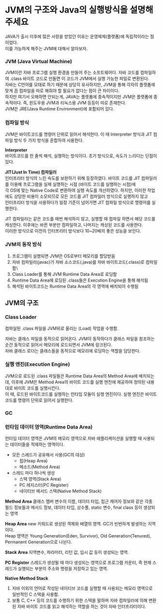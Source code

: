 # JVM의 구조와 Java의 실행방식을 설명해주세요

JAVA가 출시 이후에 많은 사랑을 받았던 이유는 운영체제(플랫폼)에 독립적이라는 점이었다.  
이를 가능하게 해주는 JVM에 대해서 알아보자.

### JVM (Java Virtual Machine)
JVM이란 자바 프로그램 실행 환경을 만들어 주는 소프트웨어다. 자바 코드를 컴파일하여 .class 바이트 코드로 만들면 이 코드가 JVM에서 실행 가능한 파일로 변환된다.  
자바는 C언어를 모태로 하기 때문에 상당히 유사하지만, JVM을 통해 각자의 플랫폼에 맞게 끔 컴파일을 따로 해줘야 할 필요가 없다는 점이 큰 차이이다.  
하지만 여기서 오해하면 안되는게, JAVA는 플랫폼에 종속적이지만 JVM은 플랫폼에 종속적이다. 즉, 윈도우용 JVM과 리눅스용 JVM 등등이 따로 존재한다.  
JVM은 JRE(Java Runtime Environment)에 포함되어 있다.

### 컴파일 방식
JVM은 바이트코드를 명령어 단위로 읽어서 해석한다. 이 때 Interpreter 방식과 JIT 컴파일 방식 두 가지 방식을 혼합하여 사용한다.  

**Interpreter**  
바이트코드를 한 줄씩 해석, 실행하는 방식이다. 초기 방식으로, 속도가 느리다는 단점이 있다.  

**JIT(Just In Time) 컴파일러**  
인터프리터 방식의 느린 속도를 보완하기 위해 등장하였다. 바이트 코드를 JIT 컴파일러를 이용해 프로그램을 실제 실행하는 시점 (바이트 코드를 실행하는 시점)에  
각 OS에 맞는 Native Code로 변환하여 실행 속도를 개선하였다. 하지만, 이러한 작업에도 상당한 비용이 소모되므로 모든 코드를 JIT 컴파일러 방식으로 실행하지 않고  
인터프리터 방식을 사용하다가 일정 기준이 넘어가면 JIT 컴파일 방식으로 명령어를 실행한다.  

JIT 컴파일러는 같은 코드를 매번 해석하지 않고, 실행할 때 컴파일 하면서 해당 코드를 캐싱한다. 이후에는 바뀐 부분만 컴파일하고, 나머지는 캐싱된 코드를 사용한다.  
이러한 방식으로 이전의 인터프리터 방식보다 10~20배의 좋은 성능을 보인다.  

### JVM의 동작 방식
1. 프로그램이 실행되면 JVM은 OS로부터 메모리를 할당받음
2. 자바 컴파일러(javac)가 자바 소스코드(.java)를 자바 바이트코드(.class)로 컴파일함\
3. Class Loader를 통해 JVM Runtime Data Area로 로딩함
4. Runtime Data Area에 로딩된 .class들은 Execution Engine을 통해 해석됨
5. 해석된 바이트코드는 Runtime Data Area의 각 영역에 배치되어 수행됨

## JVM의 구조

### Class Loader
컴파일된 .class 파일을 JVM위로 올리는 (Load) 작업을 수행함.  

자바는 클래스 파일을 동적으로 읽어온다. JVM이 동작하다가 클래스 파일을 참조하는 순간 동적으로 읽어서 메모리에 로드되면서 JVM에 링크된다.  
자바 클래스 로더는 클래스들을 동적으로 메모리에 로딩하는 역할을 담당한다.  

### 실행 엔진(Execution Engine)
JVM으로 로드된 .class 파일들은 Runtime Data Area의 Method Area에 배치되는데, 이후에 JVM은 Method Area의 바이트 코드를 실행 엔진에 제공하여 정의된 내용대로 바이트 코드를 실행시킨다.  
이 때, 로드된 바이트코드를 실행하는 런타임 모듈이 실행 엔진이다. 실행 엔진은 바이트코드를 명령어 단위로 읽어서 실행한다.  

### GC

### 런타임 데이터 영역(Runtime Data Area)

런타임 데이터 영역은 JVM의 메모리 영역으로 자바 애플리케이션을 실행할 때 사용되는 데이터들을 적재하는 영역이다.  

- 모든 스레드가 공유해서 사용(GC의 대상)
  - 힙(Heap Area)
  - 메소드(Method Area)
- 스레드 마다 하나씩 생성
  - 스택 영역(Stack Area)
  - PC 레지스터(PC Register)
  - 네이티브 메서드 스택(Native Method Stack)

**Method Area**
클래스 멤버 변수의 이름, 데이터 타입, 접근 제어자 정보와 같은 각종 필드 정보들과 메서드 정보, 데이터 타입, 상수풀, static 변수, final class 등이 생성되는 영역  

**Heap Area**
new 키워드로 생성된 객체와 배열의 영역. GC가 빈번하게 발생하는 지역이다.  
Heap 영역은 Young Generation(Eden, Survivor), Old Generation(Tenured), Permanent Generation으로 나뉜다.  

**Stack Area**
지역변수, 파라미터, 리턴 값, 임시 값 등이 생성되는 영역.  

**PC Register**
스레드가 생성될 때 마다 생성되는 영역으로 프로그램 카운터, 즉 현재 스레드가 실행되는 부분의 주소와 명령을 저장하고 있는 영역.  

**Native Method Stack**  
1. 자바 이외의 언어로 작성된 네이티브 코드를 실행할 때 사용되는 메모리 영역으로 일반적인 C 스택을 사용함. 
2. 보통 C, C++ 등의 코드를 수행하기 위한 스택을 말하며 자바 컴파일러에 의해 변환된 자바 바이트 코드를 읽고 해석하는 역할을 하는 것이 자바 인터프리터이다.


